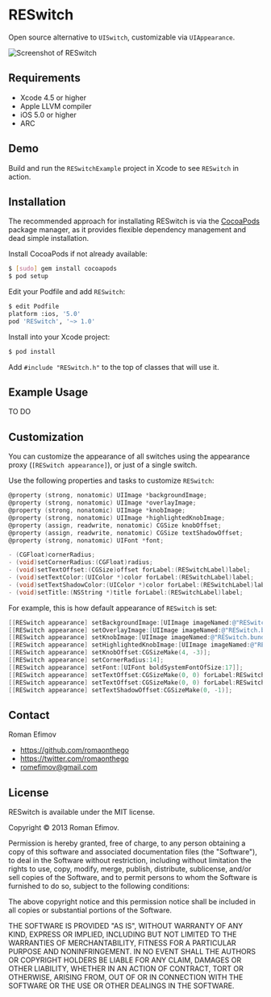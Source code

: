 # RESwitch

Open source alternative to `UISwitch`, customizable via `UIAppearance`.

![Screenshot of RESwitch](https://github.com/romaonthego/RESwitch/raw/master/Screenshot.png "RESwitch Screenshot")

## Requirements
* Xcode 4.5 or higher
* Apple LLVM compiler
* iOS 5.0 or higher
* ARC

## Demo

Build and run the `RESwitchExample` project in Xcode to see `RESwitch` in action.

## Installation

The recommended approach for installating RESwitch is via the [CocoaPods](http://cocoapods.org/) package manager, as it provides flexible dependency management and dead simple installation.

Install CocoaPods if not already available:

``` bash
$ [sudo] gem install cocoapods
$ pod setup
```

Edit your Podfile and add `RESwitch`:

``` bash
$ edit Podfile
platform :ios, '5.0'
pod 'RESwitch', '~> 1.0'
```

Install into your Xcode project:

``` bash
$ pod install
```

Add `#include "RESwitch.h"` to the top of classes that will use it.

## Example Usage

TO DO

## Customization

You can customize the appearance of all switches using the appearance proxy (`[RESwitch appearance]`), or just of a single switch.

Use the following properties and tasks to customize `RESwitch`:

``` objective-c
@property (strong, nonatomic) UIImage *backgroundImage;
@property (strong, nonatomic) UIImage *overlayImage;
@property (strong, nonatomic) UIImage *knobImage;
@property (strong, nonatomic) UIImage *highlightedKnobImage;
@property (assign, readwrite, nonatomic) CGSize knobOffset;
@property (assign, readwrite, nonatomic) CGSize textShadowOffset;
@property (strong, nonatomic) UIFont *font;

- (CGFloat)cornerRadius;
- (void)setCornerRadius:(CGFloat)radius;
- (void)setTextOffset:(CGSize)offset forLabel:(RESwitchLabel)label;
- (void)setTextColor:(UIColor *)color forLabel:(RESwitchLabel)label;
- (void)setTextShadowColor:(UIColor *)color forLabel:(RESwitchLabel)label;
- (void)setTitle:(NSString *)title forLabel:(RESwitchLabel)label;
```

For example, this is how default appearance of `RESwitch` is set:

``` objective-c
[[RESwitch appearance] setBackgroundImage:[UIImage imageNamed:@"RESwitch.bundle/Background"]];
[[RESwitch appearance] setOverlayImage:[UIImage imageNamed:@"RESwitch.bundle/Overlay"]];
[[RESwitch appearance] setKnobImage:[UIImage imageNamed:@"RESwitch.bundle/Knob"]];
[[RESwitch appearance] setHighlightedKnobImage:[UIImage imageNamed:@"RESwitch.bundle/Knob_Highlighted"]];
[[RESwitch appearance] setKnobOffset:CGSizeMake(4, -3)];
[[RESwitch appearance] setCornerRadius:14];
[[RESwitch appearance] setFont:[UIFont boldSystemFontOfSize:17]];
[[RESwitch appearance] setTextOffset:CGSizeMake(0, 0) forLabel:RESwitchLabelOn];
[[RESwitch appearance] setTextOffset:CGSizeMake(0, 0) forLabel:RESwitchLabelOff];
[[RESwitch appearance] setTextShadowOffset:CGSizeMake(0, -1)];
```

## Contact

Roman Efimov

- https://github.com/romaonthego
- https://twitter.com/romaonthego
- romefimov@gmail.com

## License

RESwitch is available under the MIT license.

Copyright © 2013 Roman Efimov.

Permission is hereby granted, free of charge, to any person obtaining a copy of this software and associated documentation files (the "Software"), to deal in the Software without restriction, including without limitation the rights to use, copy, modify, merge, publish, distribute, sublicense, and/or sell copies of the Software, and to permit persons to whom the Software is furnished to do so, subject to the following conditions:

The above copyright notice and this permission notice shall be included in all copies or substantial portions of the Software.

THE SOFTWARE IS PROVIDED "AS IS", WITHOUT WARRANTY OF ANY KIND, EXPRESS OR IMPLIED, INCLUDING BUT NOT LIMITED TO THE WARRANTIES OF MERCHANTABILITY, FITNESS FOR A PARTICULAR PURPOSE AND NONINFRINGEMENT. IN NO EVENT SHALL THE AUTHORS OR COPYRIGHT HOLDERS BE LIABLE FOR ANY CLAIM, DAMAGES OR OTHER LIABILITY, WHETHER IN AN ACTION OF CONTRACT, TORT OR OTHERWISE, ARISING FROM, OUT OF OR IN CONNECTION WITH THE SOFTWARE OR THE USE OR OTHER DEALINGS IN THE SOFTWARE.
